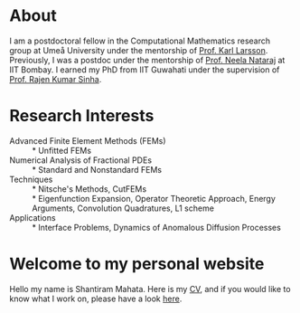 # About 

I am a postdoctoral fellow in the Computational Mathematics research group at Umeå University under the mentorship of [Prof. Karl Larsson](https://www.umu.se/personal/karl-larsson/?flik=publikationer). Previously, I was a postdoc under the mentorship of [Prof. Neela Nataraj](https://www.math.iitb.ac.in/~neela/) at IIT Bombay. I earned my PhD from IIT Guwahati under the supervision of [Prof. Rajen Kumar Sinha](https://www.iitg.ac.in/rajen/). 


# Research Interests
 <dl>
 <dt>Advanced Finite Element Methods (FEMs)</dt>
  
   <dd>* Unfitted FEMs</dd>

 <dt> Numerical Analysis of Fractional PDEs</dt>
  
 <dd>* Standard and Nonstandard FEMs</dd>

 <dt>Techniques</dt> 

  <dd>* Nitsche's Methods, CutFEMs</dd> 
  <dd>* Eigenfunction Expansion, Operator Theoretic Approach, Energy Arguments, Convolution Quadratures, L1 scheme</dd> 

 <dt>Applications</dt> 
 
  <dd>* Interface Problems, Dynamics of Anomalous Diffusion Processes</dd> 

</dl>




# Welcome to my personal website

Hello my name is Shantiram Mahata. Here is my [CV](cv.md), and if you would like to know what I work on, please have a look [here](research.md).
